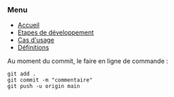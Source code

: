 ### Menu
* [Accueil](../../README.md)
* [Etapes de développement](../../_etape_dev.md)
* [Cas d'usage](../../_uc.md)
* [Définitions](../../_definition.md)


Au moment du commit, le faire en ligne de commande :
````gitexclude
git add .
git commit -m "commentaire"
git push -u origin main
````